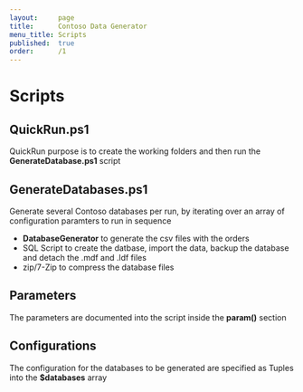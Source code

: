```yaml
---
layout:     page
title:      Contoso Data Generator
menu_title: Scripts
published:  true
order:      /1
---
```

# Scripts

## QuickRun.ps1

QuickRun purpose is to create the working folders and then run the **GenerateDatabase.ps1** script

## GenerateDatabases.ps1

Generate several Contoso databases per run, by iterating over an array of configuration paramters to run in sequence

 - **DatabaseGenerator** to generate the csv files with the orders
 - SQL Script to create the datbase, import the data, backup the database and detach the .mdf and .ldf files
 - zip/7-Zip to compress the database files

 ## Parameters

 The parameters are documented into the script inside the **param()** section

 ## Configurations

 The configuration for the databases to be generated are specified as Tuples into the **$databases** array
